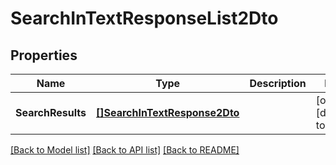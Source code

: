 # SearchInTextResponseList2Dto

## Properties
Name | Type | Description | Notes
------------ | ------------- | ------------- | -------------
**SearchResults** | [**[]SearchInTextResponse2Dto**](SearchInTextResponse2Dto.md) |  | [optional] [default to null]

[[Back to Model list]](../README.md#documentation-for-models) [[Back to API list]](../README.md#documentation-for-api-endpoints) [[Back to README]](../README.md)



